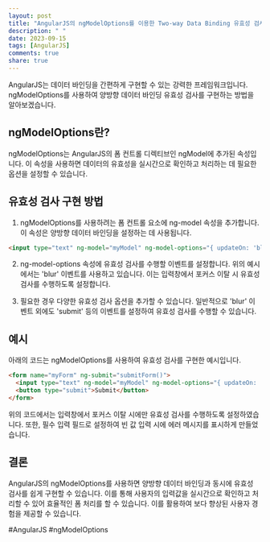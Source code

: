 ```yaml
---
layout: post
title: "AngularJS의 ngModelOptions를 이용한 Two-way Data Binding 유효성 검사 구현 방법"
description: " "
date: 2023-09-15
tags: [AngularJS]
comments: true
share: true
---
```


AngularJS는 데이터 바인딩을 간편하게 구현할 수 있는 강력한 프레임워크입니다. ngModelOptions를 사용하여 양방향 데이터 바인딩 유효성 검사를 구현하는 방법을 알아보겠습니다.

## ngModelOptions란?

ngModelOptions는 AngularJS의 폼 컨트롤 디렉티브인 ngModel에 추가된 속성입니다. 이 속성을 사용하면 데이터의 유효성을 실시간으로 확인하고 처리하는 데 필요한 옵션을 설정할 수 있습니다.

## 유효성 검사 구현 방법

1. ngModelOptions를 사용하려는 폼 컨트롤 요소에 ng-model 속성을 추가합니다. 이 속성은 양방향 데이터 바인딩을 설정하는 데 사용됩니다.

```html
<input type="text" ng-model="myModel" ng-model-options="{ updateOn: 'blur' }" required>
```

2. ng-model-options 속성에 유효성 검사를 수행할 이벤트를 설정합니다. 위의 예시에서는 'blur' 이벤트를 사용하고 있습니다. 이는 입력창에서 포커스 이탈 시 유효성 검사를 수행하도록 설정합니다.

3. 필요한 경우 다양한 유효성 검사 옵션을 추가할 수 있습니다. 일반적으로 'blur' 이벤트 외에도 'submit' 등의 이벤트를 설정하여 유효성 검사를 수행할 수 있습니다.

## 예시

아래의 코드는 ngModelOptions를 사용하여 유효성 검사를 구현한 예시입니다.

```html
<form name="myForm" ng-submit="submitForm()">
  <input type="text" ng-model="myModel" ng-model-options="{ updateOn: 'blur' }" required>
  <button type="submit">Submit</button>
</form>
```

위의 코드에서는 입력창에서 포커스 이탈 시에만 유효성 검사를 수행하도록 설정하였습니다. 또한, 필수 입력 필드로 설정하여 빈 값 입력 시에 에러 메시지를 표시하게 만들었습니다.

## 결론

AngularJS의 ngModelOptions를 사용하면 양방향 데이터 바인딩과 동시에 유효성 검사를 쉽게 구현할 수 있습니다. 이를 통해 사용자의 입력값을 실시간으로 확인하고 처리할 수 있어 효율적인 폼 처리를 할 수 있습니다. 이를 활용하여 보다 향상된 사용자 경험을 제공할 수 있습니다.

#AngularJS #ngModelOptions